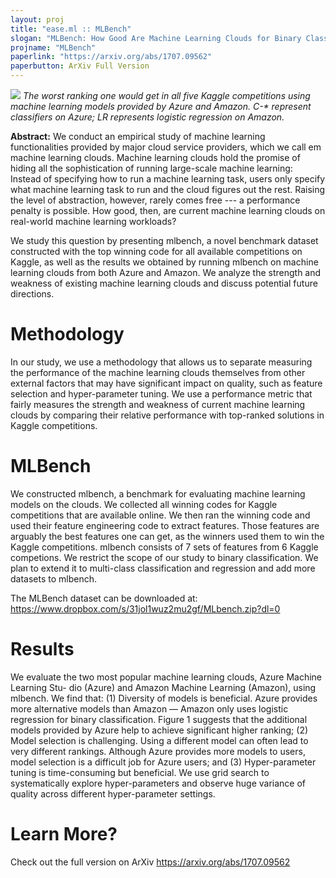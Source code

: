 ```yaml
---
layout: proj
title: "ease.ml :: MLBench"
slogan: "MLBench: How Good Are Machine Learning Clouds for Binary Classification with Good Features?"
projname: "MLBench"
paperlink: "https://arxiv.org/abs/1707.09562"
paperbutton: ArXiv Full Version
---
```



<img src="https://github.com/ease/ease.github.io/blob/master/res/comparision.pdf?raw=true">
<I>The worst ranking one would get in all five Kaggle competitions using machine learning models provided by Azure and Amazon. C-* represent classifiers on Azure; LR represents logistic regression on Amazon.</I>

<b>Abstract:</b> We conduct an empirical study of machine learning functionalities provided by major cloud service providers, which we call em machine learning clouds. Machine learning clouds hold the promise of hiding all the sophistication of running large-scale machine learning: Instead of specifying how to run a machine learning task, users only specify what machine learning task to run and the cloud figures out the rest. Raising the level of abstraction, however, rarely comes free --- a performance penalty is possible. How good, then, are current machine learning clouds on real-world machine learning workloads? 

We study this question by presenting mlbench, a novel benchmark dataset constructed with the top winning code for all available competitions on Kaggle, as well as the results we obtained by running mlbench on machine learning clouds from both Azure and Amazon. We analyze the strength and weakness of existing machine learning clouds and discuss potential future directions.

<!--<b><a href="http://ease.ml/res/gan_paper.pdf">Paper PDF</a></b>-->

# Methodology

In our study, we use a methodology that allows us to separate measuring the performance of the machine learning clouds themselves from other external factors that may have significant impact on quality, such as feature selection and hyper-parameter tuning. We use a performance metric that fairly measures the strength and weakness of current machine learning clouds by comparing their relative performance with top-ranked solutions in Kaggle competitions.

# MLBench

We constructed mlbench, a benchmark for evaluating machine learning models on the clouds. We collected all winning codes for Kaggle competitions that are available online. We then ran the winning code and used their feature engineering code to extract features. Those features are arguably the best features one can get, as the winners used them to win the Kaggle competitions. mlbench consists of 7 sets of features from 6 Kaggle competions. We restrict the scope of our study to binary classification. We plan to extend it to multi-class classification and regression and add more datasets to mlbench.

The MLBench dataset can be downloaded at: <a target="_blank" href="https://www.dropbox.com/s/31jol1wuz2mu2gf/MLbench.zip?dl=0">https://www.dropbox.com/s/31jol1wuz2mu2gf/MLbench.zip?dl=0</a>

# Results

We evaluate the two most popular machine learning clouds, Azure Machine Learning Stu- dio (Azure) and Amazon Machine Learning (Amazon), using mlbench. We find that: (1) Diversity of models is beneficial. Azure provides more alternative models than Amazon — Amazon only uses logistic regression for binary classification. Figure 1 suggests that the additional models provided by Azure help to achieve significant higher ranking; (2) Model selection is challenging. Using a different model can often lead to very different rankings. Although Azure provides more models to users, model selection is a difficult job for Azure users; and (3) Hyper-parameter tuning is time-consuming but beneficial. We use grid search to systematically explore hyper-parameters and observe huge variance of quality across different hyper-parameter settings.

# Learn More?

Check out the full version on ArXiv <a target="_blank" href="https://arxiv.org/abs/1707.09562">https://arxiv.org/abs/1707.09562</a>

